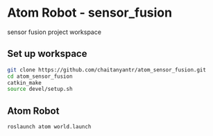 # Atom Robot - sensor_fusion
sensor fusion project workspace

## Set up workspace
```bash
git clone https://github.com/chaitanyantr/atom_sensor_fusion.git
cd atom_sensor_fusion
catkin_make
source devel/setup.sh
```


## Atom Robot
```bash
roslaunch atom world.launch
```

